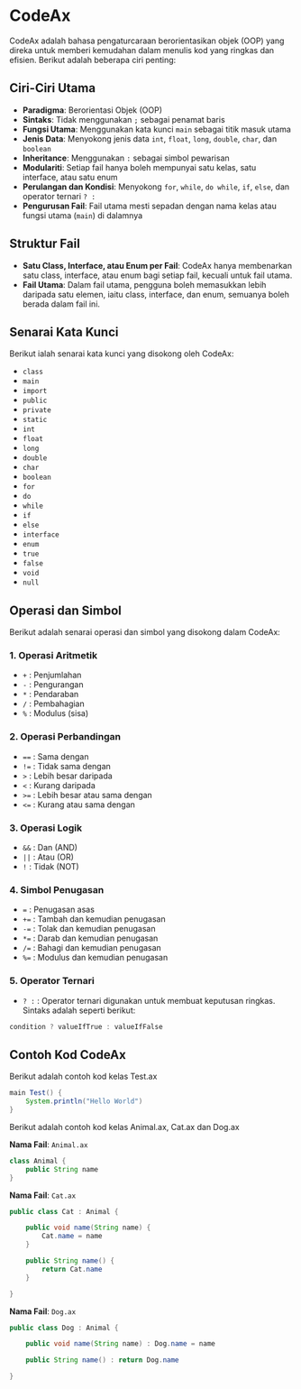# CodeAx

CodeAx adalah bahasa pengaturcaraan berorientasikan objek (OOP) yang direka untuk memberi kemudahan dalam menulis kod yang ringkas dan efisien. Berikut adalah beberapa ciri penting:

## Ciri-Ciri Utama

- **Paradigma**: Berorientasi Objek (OOP)
- **Sintaks**: Tidak menggunakan `;` sebagai penamat baris
- **Fungsi Utama**: Menggunakan kata kunci `main` sebagai titik masuk utama
- **Jenis Data**: Menyokong jenis data `int`, `float`, `long`, `double`, `char`, dan `boolean`
- **Inheritance**: Menggunakan `:` sebagai simbol pewarisan
- **Modulariti**: Setiap fail hanya boleh mempunyai satu kelas, satu interface, atau satu enum
- **Perulangan dan Kondisi**: Menyokong `for`, `while`, `do while`, `if`, `else`, dan operator ternari `? :`
- **Pengurusan Fail**: Fail utama mesti sepadan dengan nama kelas atau fungsi utama (`main`) di dalamnya

## Struktur Fail
- **Satu Class, Interface, atau Enum per Fail**: CodeAx hanya membenarkan satu class, interface, atau enum bagi setiap fail, kecuali untuk fail utama.
- **Fail Utama**: Dalam fail utama, pengguna boleh memasukkan lebih daripada satu elemen, iaitu class, interface, dan enum, semuanya boleh berada dalam fail ini.

## Senarai Kata Kunci

Berikut ialah senarai kata kunci yang disokong oleh CodeAx:

- `class`
- `main`
- `import`
- `public`
- `private`
- `static`
- `int`
- `float`
- `long`
- `double`
- `char`
- `boolean`
- `for`
- `do`
- `while`
- `if`
- `else`
- `interface`
- `enum`
- `true`
- `false`
- `void`
- `null`

## Operasi dan Simbol

Berikut adalah senarai operasi dan simbol yang disokong dalam CodeAx:

### 1. Operasi Aritmetik

- `+`  : Penjumlahan
- `-`  : Pengurangan
- `*`  : Pendaraban
- `/`  : Pembahagian
- `%`  : Modulus (sisa)

### 2. Operasi Perbandingan

- `==` : Sama dengan
- `!=` : Tidak sama dengan
- `>`  : Lebih besar daripada
- `<`  : Kurang daripada
- `>=` : Lebih besar atau sama dengan
- `<=` : Kurang atau sama dengan

### 3. Operasi Logik

- `&&` : Dan (AND)
- `||` : Atau (OR)
- `!`  : Tidak (NOT)

### 4. Simbol Penugasan

- `=`  : Penugasan asas
- `+=` : Tambah dan kemudian penugasan
- `-=` : Tolak dan kemudian penugasan
- `*=` : Darab dan kemudian penugasan
- `/=` : Bahagi dan kemudian penugasan
- `%=` : Modulus dan kemudian penugasan

### 5. Operator Ternari

- `? :` : Operator ternari digunakan untuk membuat keputusan ringkas. Sintaks adalah seperti berikut:
```java
condition ? valueIfTrue : valueIfFalse
```

## Contoh Kod CodeAx

Berikut adalah contoh kod kelas Test.ax

```java
main Test() {
    System.println("Hello World")
}
```

Berikut adalah contoh kod kelas Animal.ax, Cat.ax dan Dog.ax

**Nama Fail**: `Animal.ax`
```java
class Animal {
    public String name
}
```

**Nama Fail**: `Cat.ax`
```java
public class Cat : Animal {

    public void name(String name) {
        Cat.name = name
    }

    public String name() {
        return Cat.name
    }

}
```

**Nama Fail**: `Dog.ax`
```java
public class Dog : Animal {

    public void name(String name) : Dog.name = name

    public String name() : return Dog.name

}
```

